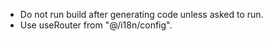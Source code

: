 - Do not run build after generating code unless asked to run.
- Use useRouter from "@/i18n/config".
